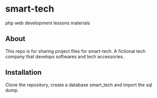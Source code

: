 # smart-tech
php web development lessons materials

## About
This repo is for sharing project files for smart-tech. A fictional tech company that develops softwares and tech accessories.

## Installation 
Clone the repository, create a database smart_tech and import the sql dump.
